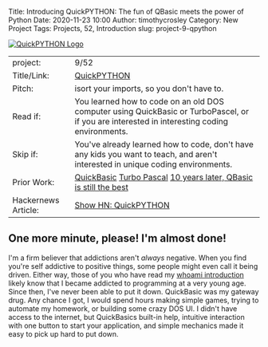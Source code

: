Title: Introducing QuickPYTHON: The fun of QBasic meets the power of Python
Date: 2020-11-23 10:00
Author: timothycrosley
Category: New Project
Tags: Projects, 52, Introduction
slug: project-9-qpython

[![QuickPYTHON Logo](https://raw.githubusercontent.com/timothycrosley/quickpython/master/art/logo_large.png)](https://timothycrosley.github.io/quickpython/)

| | |
| ------------| -----------------------------------------------------------------------------------------------------------------------------------------------------------------------|
| project: | 9/52 |
| Title/Link: | [QuickPYTHON](https://raw.githubusercontent.com/timothycrosley/quickpython/master/art/logo_large.png) |
| Pitch: | isort your imports, so you don't have to. |
| Read if: | You learned how to code on an old DOS computer using QuickBasic or TurboPascel, or if you are interested in interesting coding environments.|
| Skip if: | You've already learned how to code, don't have any kids you want to teach, and aren't interested in unique coding environments. |
| Prior Work: | [QuickBasic](https://en.wikipedia.org/wiki/QBasic) [Turbo Pascal](https://en.wikipedia.org/wiki/Turbo_Pascal) [10 years later, QBasic is still the best](http://www.nicolasbize.com/blog/30-years-later-qbasic-is-still-the-best/) |
| Hackernews Article: | [Show HN: QuickPYTHON](https://news.ycombinator.com/item?id=25158588)

## One more minute, please! I'm almost done!

I'm a firm believer that addictions aren't *always* negative. When you find you're self addictive to positive things, some people might even call it being driven. Either way, those of you who have read my [whoami introduction](https://timothycrosley.com/whoami)
likely know that I became addicted to programming at a very young age. Since then, I've never been able to put it down. QuickBasic was my gateway drug. Any chance I got, I would spend hours making simple games, trying to automate
my homework, or building some crazy DOS UI. I didn't have access to the internet, but QuickBasics built-in help, intuitive interaction with one button to start your application, and simple mechanics made it easy to pick up hard to put down.

